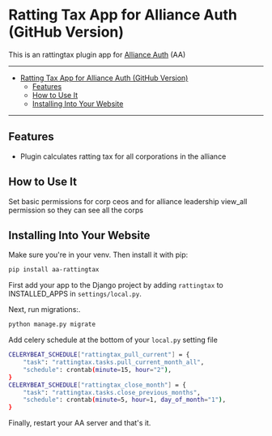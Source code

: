 # Ratting Tax App for Alliance Auth (GitHub Version)<a name="rattingtax-plugin-app-for-alliance-auth-github-version"></a>

This is an rattingtax plugin app for [Alliance Auth](https://gitlab.com/allianceauth/allianceauth)
(AA)
______________________________________________________________________

<!-- mdformat-toc start --slug=github --maxlevel=6 --minlevel=1 -->

- [Ratting Tax App for Alliance Auth (GitHub Version)](#rattingtax-plugin-app-for-alliance-auth-github-version)
  - [Features](#features)
  - [How to Use It](#how-to-use-it)
  - [Installing Into Your Website](#installing-into-your-website)
<!-- mdformat-toc end -->

______________________________________________________________________

## Features<a name="features"></a>

- Plugin calculates ratting tax for all corporations in the alliance

## How to Use It<a name="how-to-use-it"></a>

Set basic permissions for corp ceos and for alliance leadership view_all permission so they can see all the corps

## Installing Into Your Website<a name="installing-into-your-website"></a>

Make sure you're in your venv. Then install it with pip:

```bash
pip install aa-rattingtax
```

First add your app to the Django project by adding `rattingtax` to
INSTALLED_APPS in `settings/local.py`.

Next, run migrations:.

```bash
python manage.py migrate
```

Add celery schedule at the bottom of your `local.py` setting file

```bash
CELERYBEAT_SCHEDULE["rattingtax_pull_current"] = {
    "task": "rattingtax.tasks.pull_current_month_all",
    "schedule": crontab(minute=15, hour="2"),
}
CELERYBEAT_SCHEDULE["rattingtax_close_month"] = {
    "task": "rattingtax.tasks.close_previous_months",
    "schedule": crontab(minute=5, hour=1, day_of_month="1"),
}
```

Finally, restart your AA server and that's it.